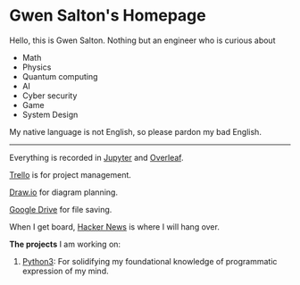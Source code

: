 # Gwen Salton's Homepage

Hello, this is Gwen Salton. Nothing but an engineer who is curious about

- Math
- Physics
- Quantum computing
- AI
- Cyber security
- Game
- System Design

My native language is not English, so please pardon my bad English.

-----

Everything is recorded in [Jupyter](https://jupyter.org/) and [Overleaf](https://www.overleaf.com/).

[Trello](https://trello.com/) is for project management.

[Draw.io](https://www.drawio.com/) for diagram planning.

[Google Drive](https://www.google.com/drive/) for file saving.

When I get board, [Hacker News](https://news.ycombinator.com/) is where I will hang over.

**The projects** I am working on:

1. [Python3](https://github.com/gwen-salton-3/Python3-Learning): For solidifying my foundational knowledge of programmatic expression of my mind.  
